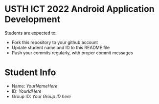 USTH ICT 2022 Android Application Development
=====================================================

Students are expected to:

* Fork this repository to your github account
* Update student name and ID to this README file
* Push your commits regularly, with proper commit messages

Student Info
=======================

* Name: *YourNameHere*
* ID: *YourIdHere*
* Group ID: *Your Group ID here*

